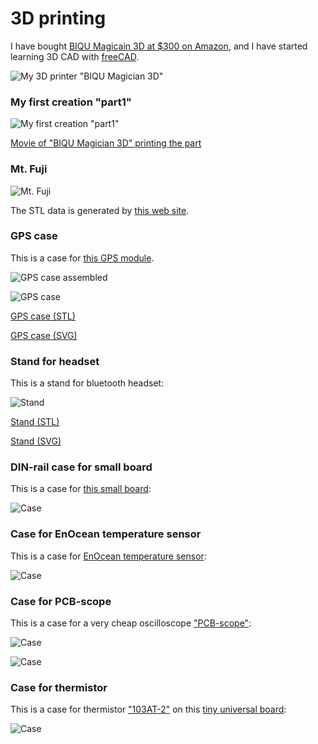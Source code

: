 # 3D printing

I have bought [BIQU Magicain 3D at $300 on Amazon](https://www.biqu.equipment/products/biqu-magician-3d-printer-new-diy-kit-mini-kossel-delta-printing), and I have started learning 3D CAD with [freeCAD](https://www.freecadweb.org/).

![My 3D printer "BIQU Magician 3D"](./doc/BIQU_Magician_3D.jpg)

### My first creation "part1"

![My first creation "part1"](./doc/part1.jpg)

[Movie of "BIQU Magician 3D" printing the part](./doc/3d_printing.mp4)

### Mt. Fuji

![Mt. Fuji](./doc/fuji.jpg)

The STL data is generated by [this web site](https://maps.gsi.go.jp/#15/35.362941/138.731450/&base=std&ls=std&disp=1&vs=c1j0l0u0t0z0r0f0).

### GPS case

This is a case for [this GPS module](http://akizukidenshi.com/catalog/g/gK-09991/).

![GPS case assembled](./gps/gps_assembled.jpg)

![GPS case](./gps/gps.jpg)

[GPS case (STL)](./gps/gps.stl)

[GPS case (SVG)](./gps/gps.svg)

### Stand for headset

This is a stand for bluetooth headset:

![Stand](./stand/stand.jpg)

[Stand (STL)](./stand/stand.stl)

[Stand (SVG)](./stand/stand.svg)

### DIN-rail case for small board

This is a case for [this small board](http://akizukidenshi.com/catalog/g/gP-08241/):

![Case](./fet/fet.jpg)

### Case for EnOcean temperature sensor

This is a case for [EnOcean temperature sensor](https://www.enocean.com/en/enocean_modules_928mhz/stm-431j/):

![Case](./temperature/temperature.jpg)

### Case for PCB-scope

This is a case for a very cheap oscilloscope ["PCB-scope"](http://www.picaxe.com/Hardware/Add-on-Modules/PCB-scope/):

![Case](./osc001/osc001.jpg)

![Case](./osc001/osc001_case.jpg)

### Case for thermistor

This is a case for thermistor ["103AT-2"](http://akizukidenshi.com/catalog/g/gP-07258/) on this [tiny universal board](http://akizukidenshi.com/catalog/g/gP-02515/):

![Case](./thermistor/thermistor.jpg)
